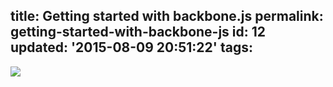 title: Getting started with backbone.js
permalink: getting-started-with-backbone-js
id: 12
updated: '2015-08-09 20:51:22'
tags:
---

![](/content/images/2015/08/imageedit_6_9390856511.gif)